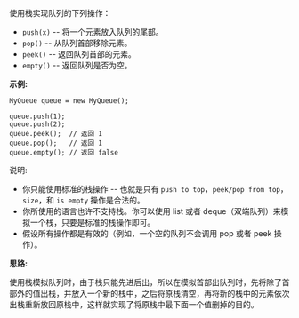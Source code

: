 使用栈实现队列的下列操作：

- `push(x)` -- 将一个元素放入队列的尾部。
- `pop()` -- 从队列首部移除元素。
- `peek()` -- 返回队列首部的元素。
- `empty()` -- 返回队列是否为空。

**示例:**

```
MyQueue queue = new MyQueue();

queue.push(1);
queue.push(2);
queue.peek();  // 返回 1
queue.pop();   // 返回 1
queue.empty(); // 返回 false
```

说明:

- 你只能使用标准的栈操作 -- 也就是只有 `push to top`，`peek/pop from top`，`size`，和 `is empty` 操作是合法的。
- 你所使用的语言也许不支持栈。你可以使用 list 或者 deque（双端队列）来模拟一个栈，只要是标准的栈操作即可。
- 假设所有操作都是有效的（例如，一个空的队列不会调用 pop 或者 peek 操作）。

**思路:**

使用栈模拟队列时，由于栈只能先进后出，所以在模拟首部出队列时，先将除了首部外的值出栈，并放入一个新的栈中，之后将原栈清空，再将新的栈中的元素依次出栈重新放回原栈中，这样就实现了将原栈中最下面一个值删掉的目的。
